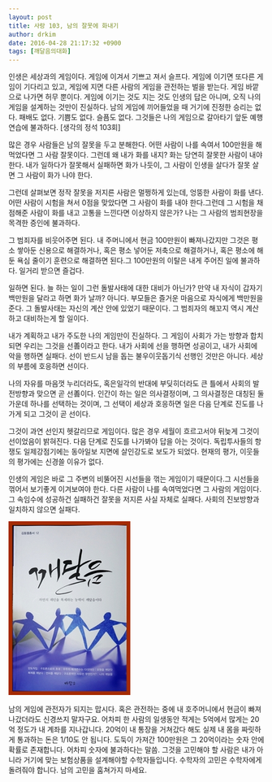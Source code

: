 ```yaml
---
layout: post
title: 사랑 103, 남의 잘못에 화내기
author: drkim
date: 2016-04-28 21:17:32 +0900
tags: [깨달음의대화]
---
```

인생은 세상과의 게임이다. 게임에 이겨서 기쁘고 져서 슬프다. 게임에 이기면 또다른 게임이 기다리고 있고, 게임에 지면 다른 사람의 게임을 관전하는 벌을 받는다. 게임 바깥으로 나가면 허무 뿐이다. 게임에 이기는 것도 지는 것도 인생의 답은 아니며, 오직 나의 게임을 설계하는 것만이 진실하다. 남의 게임에 끼어들었을 때 거기에 진정한 승리는 없다. 패배도 없다. 기쁨도 없다. 슬픔도 없다. 그것들은 나의 게임으로 갈아타기 앞둔 예행연습에 불과하다. [생각의 정석 103회]

  


많은 경우 사람들은 남의 잘못을 두고 분해한다. 어떤 사람이 나를 속여서 100만원을 해먹었다면 그 사람 잘못이다. 그런데 왜 내가 화를 내지? 화는 당연히 잘못한 사람이 내야 한다. 내가 일하다가 잘못해서 실패하면 화가 나듯이, 그 사람이 인생을 살다가 잘못 살면 그 사람이 화가 나야 한다.

  


그런데 살펴보면 정작 잘못을 저지른 사람은 멀쩡하게 있는데, 엉뚱한 사람이 화를 낸다. 어떤 사람이 시험을 쳐서 0점을 맞았다면 그 사람이 화를 내야 한다.그런데 그 시험을 채점해준 사람이 화를 내고 고통을 느낀다면 이상하지 않은가? 나는 그 사람의 범죄현장을 목격한 증인에 불과하다.

  


그 범죄자를 비웃어주면 된다. 내 주머니에서 현금 100만원이 빠져나갔지만 그것은 평소 쌓아둔 신용으로 해결하거나, 혹은 평소 넣어둔 저축으로 해결하거나, 혹은 평소에 해둔 욕심 줄이기 훈련으로 해결하면 된다.그 100만원의 이탈은 내게 주어진 일에 불과하다. 일거리 받으면 즐겁다.

  


일하면 된다. 늘 하는 일이 그런 돌발사태에 대한 대비가 아닌가? 만약 내 자식이 갑자기 백만원을 달라고 하면 화가 날까? 아니다. 부모들은 즐거운 마음으로 자식에게 백만원을 준다. 그 돌발사태는 자신의 계산 안에 있었기 때문이다. 그 범죄자의 해꼬지 역시 계산하고 대비하는게 할 일이다.

  


내가 계획하고 내가 주도한 나의 게임만이 진실하다. 그 게임이 사회가 가는 방향과 합치되면 우리는 그것을 선善이라고 한다. 내가 사회에 선을 행하면 성공이고, 내가 사회에 악을 행하면 실패다. 선이 반드시 남을 돕는 불우이웃돕기식 선행인 것만은 아니다. 세상의 부름에 호응하면 선이다.

  


나의 자유를 마음껏 누리더라도, 혹은일각의 반대에 부딪히더라도 큰 틀에서 사회의 발전방향과 맞으면 곧 선善이다. 인간이 하는 일은 의사결정이며, 그 의사결정은 대칭된 둘 가운데 하나를 선택하는 것이며, 그 선택이 세상과 호응하면 일은 다음 단계로 진도를 나가게 되고 그것이 곧 선이다.

  


그것이 과연 선인지 헷갈리므로 게임이다. 많은 경우 세월이 흐르고서야 뒤늦게 그것이 선이었음이 밝혀진다. 다음 단계로 진도를 나가봐야 답을 아는 것이다. 독립투사들의 항쟁도 일제강점기에는 동아일보 지면에 살인강도로 보도가 되었다. 현재의 평가, 이웃들의 평가에는 신경쓸 이유가 없다.

  


인생의 게임은 바로 그 주변의 비뚤어진 시선들을 꺾는 게임이기 때문이다.그 시선들을 꺾어서 보기좋게 이겨보여야 한다. 다른 사람이 나를 속여먹었다면 그 사람의 게임이다. 그 속임수에 성공하건 실패하건 잘못을 저지른 사실 자체로 실패다. 사회의 진보방향과 일치하지 않으면 실패다.

  



![](/files/attach/images/198/263/704/aDSC01523.JPG)   


  


남의 게임에 관전자가 되지는 맙시다. 혹은 관전하는 중에 내 호주머니에서 현금이 빠져나갔더라도 신경쓰지 말자구요. 어차피 한 사람의 일생동안 적게는 5억에서 많게는 20억 정도가 내 계좌를 지나갑니다. 20억이 내 통장을 거쳐갔다 해도 실제 내 몸을 짜릿하게 통과하는 돈은 1/10도 안 됩니다. 도둑이 가져간 100만원은 그 20억이라는 숫자 안에 확률로 존재합니다. 어차피 숫자에 불과하다는 말씀. 그것을 고민해야 할 사람은 내가 아니라 거기에 맞는 보험상품을 설계해야할 수학자들입니다. 수학자의 고민은 수학자에게 돌려줘야 합니다. 남의 고민을 훔쳐가지 마세요.